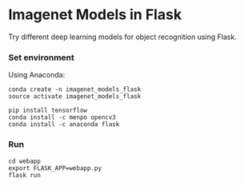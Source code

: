 # Imagenet Models in Flask

Try different deep learning models for object recognition using Flask.

### Set environment

Using Anaconda:

```
conda create -n imagenet_models_flask
source activate imagenet_models_flask
```

```
pip install tensorflow
conda install -c menpo opencv3
conda install -c anaconda flask
```

### Run

```
cd webapp
export FLASK_APP=webapp.py
flask run
```